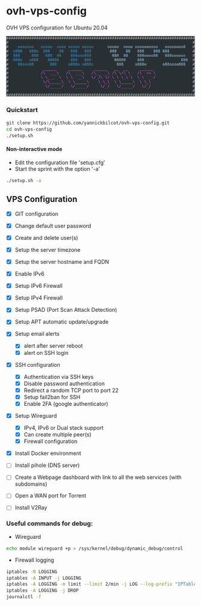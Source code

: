 # ovh-vps-config
OVH VPS configuration for Ubuntu 20.04

![alt text](https://github.com/yannickbilcot/ovh-vps-config/raw/master/banner.png "Banner")

### Quickstart

```bash
git clone https://github.com/yannickbilcot/ovh-vps-config.git
cd ovh-vps-config
./setup.sh
```
#### Non-interactive mode
- Edit the configuration file 'setup.cfg'
- Start the sprint with the option '-a'

```bash
./setup.sh -a
```

## VPS Configuration

- [x] GIT configuration
- [x] Change default user password
- [x] Create and delete user(s)
- [x] Setup the server timezone
- [x] Setup the server hostname and FQDN
- [x] Enable IPv6
- [x] Setup IPv6 Firewall
- [x] Setup IPv4 Firewall
- [x] Setup PSAD (Port Scan Attack Detection)
- [x] Setup APT automatic update/upgrade

- [x] Setup email alerts
  - [x] alert after server reboot
  - [x] alert on SSH login

- [x] SSH configuration
  - [x] Authentication via SSH keys
  - [x] Disable password authentication
  - [x] Redirect a random TCP port to port 22
  - [x] Setup fail2ban for SSH
  - [x] Enable 2FA (google authenticator)

- [x] Setup Wireguard
  - [x] IPv4, IPv6 or Dual stack support
  - [x] Can create multiple peer(s)
  - [x] Firewall configuration

- [x] Install Docker environment
- [ ] Install pihole (DNS server)
- [ ] Create a Webpage dashboard with link to all the web services (with subdomains)
- [ ] Open a WAN port for Torrent
- [ ] Install V2Ray

### Useful commands for debug:

* Wireguard
```bash
echo module wireguard +p > /sys/kernel/debug/dynamic_debug/control
```
* Firewall logging
```bash
iptables -N LOGGING
iptables -A INPUT -j LOGGING
iptables -A LOGGING -m limit --limit 2/min -j LOG --log-prefix "IPTables-Dropped: " --log-level 4
iptables -A LOGGING -j DROP
journalctl -f
```
